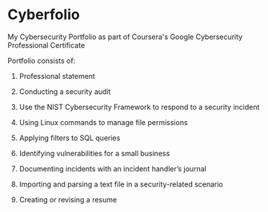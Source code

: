 # Cyberfolio
My Cybersecurity Portfolio as part of Coursera's Google Cybersecurity Professional Certificate

Portfolio consists of: 

1. Professional statement

2. Conducting a security audit

3. Use the NIST Cybersecurity Framework to respond to a security incident

4. Using Linux commands to manage file permissions

5. Applying filters to SQL queries

6. Identifying vulnerabilities for a small business

7. Documenting incidents with an incident handler’s journal 

8. Importing and parsing a text file in a security-related scenario

9. Creating or revising a resume
